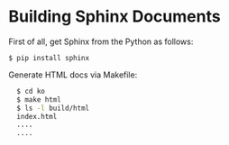 # Building Sphinx Documents

First of all, get Sphinx from the Python as follows:
```
$ pip install sphinx
```

Generate HTML docs via Makefile:
```sh
  $ cd ko  
  $ make html
  $ ls -l build/html
  index.html
  ....
  ....
```